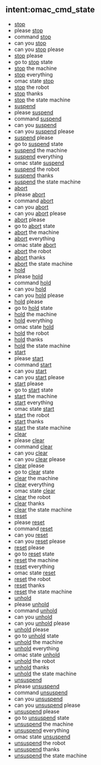 ## intent:omac_cmd_state
- [stop](state_cmd)
- please [stop](state_cmd)
- command [stop](state_cmd)
- can you [stop](state_cmd)
- can you [stop](state_cmd) please
- [stop](state_cmd) please
- go to [stop](state_cmd) state
- [stop](state_cmd) the machine
- [stop](state_cmd) everything
- omac state [stop](state_cmd)
- [stop](state_cmd) the robot
- [stop](state_cmd) thanks
- [stop](state_cmd) the state machine
- [suspend](state_cmd)
- please [suspend](state_cmd)
- command [suspend](state_cmd)
- can you [suspend](state_cmd)
- can you [suspend](state_cmd) please
- [suspend](state_cmd) please
- go to [suspend](state_cmd) state
- [suspend](state_cmd) the machine
- [suspend](state_cmd) everything
- omac state [suspend](state_cmd)
- [suspend](state_cmd) the robot
- [suspend](state_cmd) thanks
- [suspend](state_cmd) the state machine
- [abort](state_cmd)
- please [abort](state_cmd)
- command [abort](state_cmd)
- can you [abort](state_cmd)
- can you [abort](state_cmd) please
- [abort](state_cmd) please
- go to [abort](state_cmd) state
- [abort](state_cmd) the machine
- [abort](state_cmd) everything
- omac state [abort](state_cmd)
- [abort](state_cmd) the robot
- [abort](state_cmd) thanks
- [abort](state_cmd) the state machine
- [hold](state_cmd)
- please [hold](state_cmd)
- command [hold](state_cmd)
- can you [hold](state_cmd)
- can you [hold](state_cmd) please
- [hold](state_cmd) please
- go to [hold](state_cmd) state
- [hold](state_cmd) the machine
- [hold](state_cmd) everything
- omac state [hold](state_cmd)
- [hold](state_cmd) the robot
- [hold](state_cmd) thanks
- [hold](state_cmd) the state machine
- [start](state_cmd)
- please [start](state_cmd)
- command [start](state_cmd)
- can you [start](state_cmd)
- can you [start](state_cmd) please
- [start](state_cmd) please
- go to [start](state_cmd) state
- [start](state_cmd) the machine
- [start](state_cmd) everything
- omac state [start](state_cmd)
- [start](state_cmd) the robot
- [start](state_cmd) thanks
- [start](state_cmd) the state machine
- [clear](state_cmd)
- please [clear](state_cmd)
- command [clear](state_cmd)
- can you [clear](state_cmd)
- can you [clear](state_cmd) please
- [clear](state_cmd) please
- go to [clear](state_cmd) state
- [clear](state_cmd) the machine
- [clear](state_cmd) everything
- omac state [clear](state_cmd)
- [clear](state_cmd) the robot
- [clear](state_cmd) thanks
- [clear](state_cmd) the state machine
- [reset](state_cmd)
- please [reset](state_cmd)
- command [reset](state_cmd)
- can you [reset](state_cmd)
- can you [reset](state_cmd) please
- [reset](state_cmd) please
- go to [reset](state_cmd) state
- [reset](state_cmd) the machine
- [reset](state_cmd) everything
- omac state [reset](state_cmd)
- [reset](state_cmd) the robot
- [reset](state_cmd) thanks
- [reset](state_cmd) the state machine
- [unhold](state_cmd)
- please [unhold](state_cmd)
- command [unhold](state_cmd)
- can you [unhold](state_cmd)
- can you [unhold](state_cmd) please
- [unhold](state_cmd) please
- go to [unhold](state_cmd) state
- [unhold](state_cmd) the machine
- [unhold](state_cmd) everything
- omac state [unhold](state_cmd)
- [unhold](state_cmd) the robot
- [unhold](state_cmd) thanks
- [unhold](state_cmd) the state machine
- [unsuspend](state_cmd)
- please [unsuspend](state_cmd)
- command [unsuspend](state_cmd)
- can you [unsuspend](state_cmd)
- can you [unsuspend](state_cmd) please
- [unsuspend](state_cmd) please
- go to [unsuspend](state_cmd) state
- [unsuspend](state_cmd) the machine
- [unsuspend](state_cmd) everything
- omac state [unsuspend](state_cmd)
- [unsuspend](state_cmd) the robot
- [unsuspend](state_cmd) thanks
- [unsuspend](state_cmd) the state machine